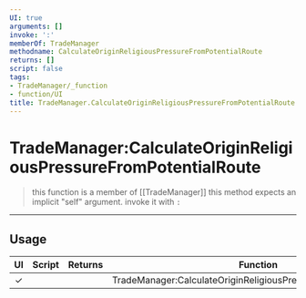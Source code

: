 ```yaml
---
UI: true
arguments: []
invoke: ':'
memberOf: TradeManager
methodname: CalculateOriginReligiousPressureFromPotentialRoute
returns: []
script: false
tags:
- TradeManager/_function
- function/UI
title: TradeManager.CalculateOriginReligiousPressureFromPotentialRoute
---
```

# TradeManager:CalculateOriginReligiousPressureFromPotentialRoute
> this function is a member of [[TradeManager]]
> this method expects an implicit "self" argument. invoke it with `:`
-----
## Usage
|  UI | Script | Returns | Function | Arguments |
|:---:|:------:|-------:|:--------:|:---------|
|✓| ||TradeManager:CalculateOriginReligiousPressureFromPotentialRoute||
